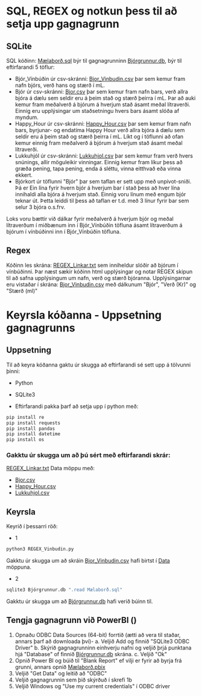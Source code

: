 # SQL, REGEX og notkun þess til að setja upp gagnagrunn

## SQLite
SQL kóðinn: [Mælaborð.sql](Mælaborð.sql) býr til gagnagrunninn [Bjórgrunnur.db](Bjórgrunnur.db), býr til eftirfarandi 5 töflur:
- Bjór_Vínbúðin úr csv-skránni:  [Bjor_Vinbudin.csv](Data/Bjor_Vinbudin.csv) þar sem kemur fram nafn bjórs, verð hans og stærð í mL.
- Bjór úr csv-skránni:           [Bjor.csv](Data/Bjor.csv) þar sem kemur fram nafn bars, verð allra bjóra á dælu sem seldir eru á þeim stað og stærð þeirra í mL. Þar að auki kemur fram meðalverð á bjórum á hverjum stað ásamt meðal lítraverði. Einnig eru upplýsingar um staðsetningu hvers bars ásamt slóða af myndum.
- Happy_Hour úr csv-skránni:     [Happy_Hour.csv](Data/Happy_Hour.csv) þar sem kemur fram nafn bars, byrjunar- og endatíma Happy Hour verð allra bjóra á dælu sem seldir eru á þeim stað og stærð þeirra í mL. Líkt og í töflunni að ofan kemur einnig fram meðalverð á bjórum á hverjum stað ásamt meðal lítraverði.
- Lukkuhjól úr csv-skránni:      [Lukkuhjol.csv](Data/Lukkuhjol.csv) þar sem kemur fram verð hvers snúnings, allir möguleikir vinningar. Einnig kemur fram líkur þess að græða pening, tapa pening, enda á sléttu, vinna eitthvað eða vinna ekkert.
- Bjórkort úr töflunni "Bjór" þar sem taflan er sett upp með unpivot-sniði. Þá er Ein lína fyrir hvern bjór á hverjum bar í stað þess að hver lína innihaldi alla bjóra á hverjum stað. Einnig voru línum með engum bjór teknar út. Þetta leiddi til þess að taflan er t.d. með 3 línur fyrir bar sem selur 3 bjóra o.s.frv.

Loks voru bættir við dálkar fyrir meðalverð á hverjum bjór og meðal lítraverðum í miðbænum inn í Bjór_Vínbúðin töfluna ásamt lítraverðum á bjórum í vínbúðinni inn í Bjór_Vínbúðin töfluna.

## Regex
Kóðinn les skrána: [REGEX_Linkar.txt](REGEX_Linkar.txt) sem inniheldur slóðir að bjórum í vínbúðinni.
Þar næst sækir kóðinn html upplýsingar og notar REGEX skipun til að safna upplýsingum um nafn, verð og stærð bjóranna.
Upplýsingarnar eru vistaðar í skrána: [Bjor_Vinbudin.csv](Data/Bjor_Vinbudin.csv) með dálkunum "Bjór", "Verð (Kr)" og "Stærð (ml)"


# Keyrsla kóðanna - Uppsetning gagnagrunns
## Uppsetning
Til að keyra kóðanna gaktu úr skugga að eftirfarandi sé sett upp á tölvunni þinni:
- Python
- SQLite3

- Eftirfarandi pakka þarf að setja upp í python með:
```python
pip install re
pip install requests
pip install pandas
pip install datetime
pip install os
```

### Gakktu úr skugga um að þú sért með eftirfarandi skrár:
[REGEX_Linkar.txt](REGEX_Linkar.txt)
Data möppu með:
- [Bjor.csv](Data/Bjor.csv)
- [Happy_Hour.csv](Data/Happy_Hour.csv)
- [Lukkuhjol.csv](Data/Lukkuhjol.csv)

## Keyrsla
Keyrið í þessarri röð:
- 1
```bash
python3 REGEX_Vinbudin.py
```
Gakktu úr skugga um að skráin [Bjor_Vinbudin.csv](Data/Bjor_Vinbudin.csv) hafi birtst í [Data](Data) möppuna.

- 2
```bash
sqlite3 Bjórgrunnur.db ".read Mælaborð.sql"
```
Gakktu úr skugga um að [Bjórgrunnur.db](Bjórgrunnur.db) hafi verið búinn til. 

## Tengja gagnagrunn við PowerBI ()
1. Opnaðu ODBC Data Sources (64-bit) forrtið (ætti að vera til staðar, annars þarf að downloada því)-
   a. Veljið Add og finnið "SQLite3 ODBC Driver"
   b. Skýrið gagnagrunninn einhverju nafni og veljið þrjá punktana hjá "Database" of finnið [Bjórgrunnur.db](Bjórgrunnur.db) skrána.
   c. Veljið "Ok"
2. Opnið Power BI og búið til "Blank Report" ef vilji er fyrir að byrja frá grunni, annars opnið [Mælaborð.pbix](Mælaborð.pbix)
3. Veljið "Get Data" og leitið að "ODBC"
4. Veljið gagnagrunnin sem þið skýrðuð í skrefi 1b
5. Veljið Windows og "Use my current credentials" í ODBC driver 
